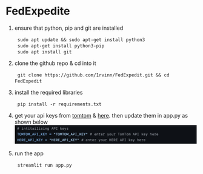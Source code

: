 # FedExpedite
1. ensure that python, pip and git are installed

        sudo apt update && sudo apt-get install python3
        sudo apt-get install python3-pip
        sudo apt install git
4. clone the github repo & cd into it

        git clone https://github.com/1rvinn/FedExpedit.git && cd FedExpedit
5. install the required libraries

        pip install -r requirements.txt
7. get your api keys from [tomtom](https://developer.tomtom.com/ "tomtom") & [here](https://platform.here.com/ "here"). then update them in app.py as shown below\
![](https://github.com/1rvinn/FedExpedite/blob/main/images/Screenshot.png?raw=true)
8. run the app

        streamlit run app.py
